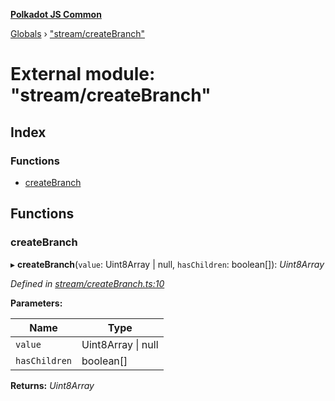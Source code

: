 **[Polkadot JS Common](../README.md)**

[Globals](../globals.md) › ["stream/createBranch"](_stream_createbranch_.md)

# External module: "stream/createBranch"

## Index

### Functions

* [createBranch](_stream_createbranch_.md#createbranch)

## Functions

###  createBranch

▸ **createBranch**(`value`: Uint8Array | null, `hasChildren`: boolean[]): *Uint8Array*

*Defined in [stream/createBranch.ts:10](https://github.com/polkadot-js/common/blob/a1c2f03/packages/trie-codec/src/stream/createBranch.ts#L10)*

**Parameters:**

Name | Type |
------ | ------ |
`value` | Uint8Array \| null |
`hasChildren` | boolean[] |

**Returns:** *Uint8Array*